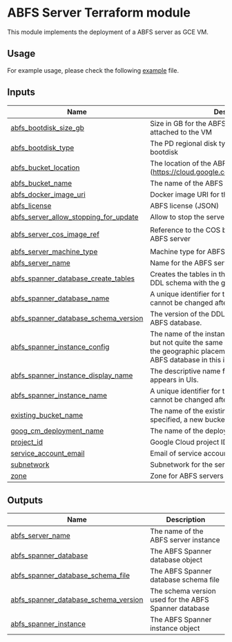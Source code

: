 # ABFS Server Terraform module

This module implements the deployment of a ABFS server as GCE VM.

## Usage

For example usage, please check the following [example](../../examples/simple/main.tf) file.

<!-- BEGINNING OF PRE-COMMIT-TERRAFORM DOCS HOOK -->
## Inputs

| Name | Description | Type | Default | Required |
|------|-------------|------|---------|:--------:|
| <a name="input_abfs_bootdisk_size_gb"></a> [abfs\_bootdisk\_size\_gb](#input\_abfs\_bootdisk\_size\_gb) | Size in GB for the ABFS bootdisk that will be attached to the VM | `number` | `100` | no |
| <a name="input_abfs_bootdisk_type"></a> [abfs\_bootdisk\_type](#input\_abfs\_bootdisk\_type) | The PD regional disk type to use for the ABFS bootdisk | `string` | `"pd-ssd"` | no |
| <a name="input_abfs_bucket_location"></a> [abfs\_bucket\_location](#input\_abfs\_bucket\_location) | The location of the ABFS bucket (https://cloud.google.com/storage/docs/locations). | `string` | n/a | yes |
| <a name="input_abfs_bucket_name"></a> [abfs\_bucket\_name](#input\_abfs\_bucket\_name) | The name of the ABFS bucket. | `string` | `"abfs"` | no |
| <a name="input_abfs_docker_image_uri"></a> [abfs\_docker\_image\_uri](#input\_abfs\_docker\_image\_uri) | Docker image URI for the ABFS server | `string` | n/a | yes |
| <a name="input_abfs_license"></a> [abfs\_license](#input\_abfs\_license) | ABFS license (JSON) | `string` | n/a | yes |
| <a name="input_abfs_server_allow_stopping_for_update"></a> [abfs\_server\_allow\_stopping\_for\_update](#input\_abfs\_server\_allow\_stopping\_for\_update) | Allow to stop the server to update properties | `bool` | `true` | no |
| <a name="input_abfs_server_cos_image_ref"></a> [abfs\_server\_cos\_image\_ref](#input\_abfs\_server\_cos\_image\_ref) | Reference to the COS boot image to use for the ABFS server | `string` | `"projects/cos-cloud/global/images/family/cos-109-lts"` | no |
| <a name="input_abfs_server_machine_type"></a> [abfs\_server\_machine\_type](#input\_abfs\_server\_machine\_type) | Machine type for ABFS servers | `string` | `"n2-highmem-128"` | no |
| <a name="input_abfs_server_name"></a> [abfs\_server\_name](#input\_abfs\_server\_name) | Name for the ABFS server | `string` | `"abfs-server"` | no |
| <a name="input_abfs_spanner_database_create_tables"></a> [abfs\_spanner\_database\_create\_tables](#input\_abfs\_spanner\_database\_create\_tables) | Creates the tables in the database using the online DDL schema with the given schema version. | `bool` | `false` | no |
| <a name="input_abfs_spanner_database_name"></a> [abfs\_spanner\_database\_name](#input\_abfs\_spanner\_database\_name) | A unique identifier for the ABFS database, which cannot be changed after the instance is created. | `string` | `"abfs"` | no |
| <a name="input_abfs_spanner_database_schema_version"></a> [abfs\_spanner\_database\_schema\_version](#input\_abfs\_spanner\_database\_schema\_version) | The version of the DDL schema to use for the ABFS database. | `string` | `"0.0.31"` | no |
| <a name="input_abfs_spanner_instance_config"></a> [abfs\_spanner\_instance\_config](#input\_abfs\_spanner\_instance\_config) | The name of the instance's configuration (similar but not quite the same as a region) which defines the geographic placement and replication of your ABFS database in this instance. | `string` | n/a | yes |
| <a name="input_abfs_spanner_instance_display_name"></a> [abfs\_spanner\_instance\_display\_name](#input\_abfs\_spanner\_instance\_display\_name) | The descriptive name for the ABFS instance as it appears in UIs. | `string` | `"ABFS"` | no |
| <a name="input_abfs_spanner_instance_name"></a> [abfs\_spanner\_instance\_name](#input\_abfs\_spanner\_instance\_name) | A unique identifier for the ABFS instance, which cannot be changed after the instance is created. | `string` | `"abfs"` | no |
| <a name="input_existing_bucket_name"></a> [existing\_bucket\_name](#input\_existing\_bucket\_name) | The name of the existing ABFS bucket to use. If not specified, a new bucket will be created. | `string` | `""` | no |
| <a name="input_goog_cm_deployment_name"></a> [goog\_cm\_deployment\_name](#input\_goog\_cm\_deployment\_name) | The name of the deployment for Marketplace | `string` | `""` | no |
| <a name="input_project_id"></a> [project\_id](#input\_project\_id) | Google Cloud project ID | `string` | n/a | yes |
| <a name="input_service_account_email"></a> [service\_account\_email](#input\_service\_account\_email) | Email of service account to attach to the servers | `string` | n/a | yes |
| <a name="input_subnetwork"></a> [subnetwork](#input\_subnetwork) | Subnetwork for the servers | `string` | n/a | yes |
| <a name="input_zone"></a> [zone](#input\_zone) | Zone for ABFS servers | `string` | n/a | yes |

## Outputs

| Name | Description |
|------|-------------|
| <a name="output_abfs_server_name"></a> [abfs\_server\_name](#output\_abfs\_server\_name) | The name of the ABFS server instance |
| <a name="output_abfs_spanner_database"></a> [abfs\_spanner\_database](#output\_abfs\_spanner\_database) | The ABFS Spanner database object |
| <a name="output_abfs_spanner_database_schema_file"></a> [abfs\_spanner\_database\_schema\_file](#output\_abfs\_spanner\_database\_schema\_file) | The ABFS Spanner database schema file |
| <a name="output_abfs_spanner_database_schema_version"></a> [abfs\_spanner\_database\_schema\_version](#output\_abfs\_spanner\_database\_schema\_version) | The schema version used for the ABFS Spanner database |
| <a name="output_abfs_spanner_instance"></a> [abfs\_spanner\_instance](#output\_abfs\_spanner\_instance) | The ABFS Spanner instance object |

<!-- END OF PRE-COMMIT-TERRAFORM DOCS HOOK -->
